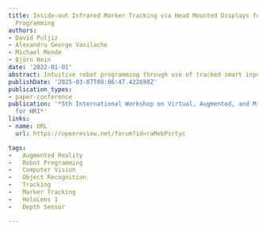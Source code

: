 ```yaml
---
title: Inside-out Infrared Marker Tracking via Head Mounted Displays for Smart Robot
  Programming
authors:
- David Puljiz
- Alexandru George Vasilache
- Michael Mende
- Björn Hein
date: '2022-01-01'
abstract: Intuitive robot programming through use of tracked smart input devices relies on fixed, external tracking systems, most often employing infra-red markers. Such an approach is frequently combined with projector-based augmented reality for better visualisation and interface. The combined system, although providing an intuitive programming platform with short cycle times even for inexperienced users, is immobile, expensive and requires extensive calibration. When faced with a changing environment and large number of robots it becomes sorely impractical. Here we present our work on infra-red marker tracking using the Microsoft HoloLens head-mounted display. The HoloLens can map the environment, register the robot on-line, and track smart devices equipped with infra-red markers in the robot coordinate system. We envision our work to provide the basis to transfer many of the paradigms developed over the years for systems requiring a projector and a tracked input device into a highly-portable system that does not require any calibration or special set-up. We test the quality of the marker-tracking in an industrial robot cell and compare our tracking with a ground truth obtained via an ART-3 tracking system.
publishDate: '2025-03-07T08:06:47.422698Z'
publication_types:
- paper-conference
publication: '*5th International Workshop on Virtual, Augmented, and Mixed Reality
  for HRI*'
links:
- name: URL
  url: https://openreview.net/forum?id=raMebPsrtyc

tags:
-	Augmented Reality
-	Robot Programming
-	Computer Vision
-	Object Recognition
-	Tracking
-	Marker Tracking
-	HoloLens 1
-	Depth Sensor

---
```


